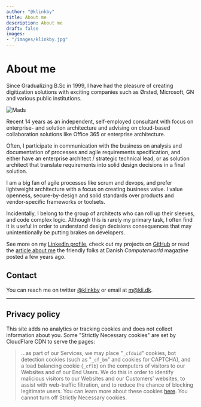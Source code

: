 ```yaml
---
author: "@klinkby"
title: About me
description: About me
draft: false
images:
- "/images/klinkby.jpg"
---
```


# About me
Since Gradualizing B.Sc in 1999, I have had the pleasure of creating digitization solutions with exciting companies such as Ørsted, Microsoft, GN and various public institutions.

![Mads](/images/klinkby.jpg)

Recent 14 years as an independent, self-employed consultant with focus on enterprise- and solution architecture and advising on cloud-based collaboration solutions like Office 365 or enterprise architecture.


Often, I participate in communication with the business on analysis and documentation of processes and agile requirements specification, and either have an enterprise architect / strategic technical lead, or as solution architect that translate requirements into solid design decisions in a final solution.

I am a big fan of agile processes like scrum and devops, and prefer lightweight architecture with a focus on creating business value. I value openness, secure-by-design and solid standards over products and vendor-specific frameworks or toolsets. 

Incidentally, I belong to the group of architects who can roll up their sleeves, and code complex logic. Although this is rarely my primary task, I often find it is useful in order to understand design decisions consequences that may unintentionally be putting brakes on developers.

See more on my [LinkedIn profile](https://linkedin.com/in/klinkby/), check out my projects on [GitHub](https://github.com/klinkby) or read the [article about me](https://www.computerworld.dk/art/223961/kan-noget-saerligt-danske-firmaer-slaas-om-at-faa-fat-paa-denne-it-mand) the friendly folks at Danish *Computerworld* magazine posted a few years ago.


## Contact

You can reach me on twitter [@klinkby](https://twitter.com/klinkby) or email at [m@kli.dk](mailto:m@kli.dk).

---

## Privacy policy

This site adds no analytics or tracking cookies and does not collect information about you. Some "Strictly Necessary cookies" are set by CloudFlare CDN to serve the pages:

> ...as part of our Services, we may place "`_cfduid`" cookies, bot detection cookies (such as "`_cf_bm`" and cookies for CAPTCHA), and a load balancing cookie (`_cflb`) on the computers of visitors to our Websites and of our End Users. We do this in order to identify malicious visitors to our Websites and our Customers’ websites, to assist with web-traffic filtration, and to reduce the chance of blocking legitimate users. You can learn more about these cookies [here](https://support.cloudflare.com/hc/en-us/articles/200170156-Understanding-the-Cloudflare-Cookies). You cannot turn off Strictly Necessary cookies.